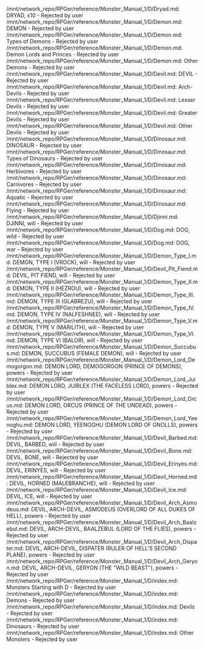 /mnt/network_repo/RPGer/reference/Monster_Manual_1/D/Dryad.md: DRYAD, x10 - Rejected by user
/mnt/network_repo/RPGer/reference/Monster_Manual_1/D/Demon.md: DEMON - Rejected by user
/mnt/network_repo/RPGer/reference/Monster_Manual_1/D/Demon.md: Types of Demons - Rejected by user
/mnt/network_repo/RPGer/reference/Monster_Manual_1/D/Demon.md: Demon Lords and Princes - Rejected by user
/mnt/network_repo/RPGer/reference/Monster_Manual_1/D/Demon.md: Other Demons - Rejected by user
/mnt/network_repo/RPGer/reference/Monster_Manual_1/D/Devil.md: DEVIL - Rejected by user
/mnt/network_repo/RPGer/reference/Monster_Manual_1/D/Devil.md: Arch-Devils - Rejected by user
/mnt/network_repo/RPGer/reference/Monster_Manual_1/D/Devil.md: Lesser Devils - Rejected by user
/mnt/network_repo/RPGer/reference/Monster_Manual_1/D/Devil.md: Greater Devils - Rejected by user
/mnt/network_repo/RPGer/reference/Monster_Manual_1/D/Devil.md: Other Devils - Rejected by user
/mnt/network_repo/RPGer/reference/Monster_Manual_1/D/Dinosaur.md: DINOSAUR - Rejected by user
/mnt/network_repo/RPGer/reference/Monster_Manual_1/D/Dinosaur.md: Types of Dinosaurs - Rejected by user
/mnt/network_repo/RPGer/reference/Monster_Manual_1/D/Dinosaur.md: Herbivores - Rejected by user
/mnt/network_repo/RPGer/reference/Monster_Manual_1/D/Dinosaur.md: Carnivores - Rejected by user
/mnt/network_repo/RPGer/reference/Monster_Manual_1/D/Dinosaur.md: Aquatic - Rejected by user
/mnt/network_repo/RPGer/reference/Monster_Manual_1/D/Dinosaur.md: Flying - Rejected by user
/mnt/network_repo/RPGer/reference/Monster_Manual_1/D/Djinni.md: DJINNI, will - Rejected by user
/mnt/network_repo/RPGer/reference/Monster_Manual_1/D/Dog.md: DOG, wild - Rejected by user
/mnt/network_repo/RPGer/reference/Monster_Manual_1/D/Dog.md: DOG, war - Rejected by user
/mnt/network_repo/RPGer/reference/Monster_Manual_1/D/Demon_Type_I.md: DEMON, TYPE I (VROCK), will - Rejected by user
/mnt/network_repo/RPGer/reference/Monster_Manual_1/D/Devil_Pit_Fiend.md: DEVIL, PIT FIEND, will - Rejected by user
/mnt/network_repo/RPGer/reference/Monster_Manual_1/D/Demon_Type_II.md: DEMON, TYPE II (HEZROU), will - Rejected by user
/mnt/network_repo/RPGer/reference/Monster_Manual_1/D/Demon_Type_III.md: DEMON, TYPE III (GLABREZU), will - Rejected by user
/mnt/network_repo/RPGer/reference/Monster_Manual_1/D/Demon_Type_IV.md: DEMON, TYPE IV (NALFESHNEE), will - Rejected by user
/mnt/network_repo/RPGer/reference/Monster_Manual_1/D/Demon_Type_V.md: DEMON, TYPE V (MARILITH), will - Rejected by user
/mnt/network_repo/RPGer/reference/Monster_Manual_1/D/Demon_Type_VI.md: DEMON, TYPE VI (BALOR), will - Rejected by user
/mnt/network_repo/RPGer/reference/Monster_Manual_1/D/Demon_Succubus.md: DEMON, SUCCUBUS (FEMALE DEMON), will - Rejected by user
/mnt/network_repo/RPGer/reference/Monster_Manual_1/D/Demon_Lord_Demogorgon.md: DEMON LORD, DEMOGORGON (PRINCE OF DEMONS), powers - Rejected by user
/mnt/network_repo/RPGer/reference/Monster_Manual_1/D/Demon_Lord_Juiblex.md: DEMON LORD, JUIBLEX (THE FACELESS LORD), powers - Rejected by user
/mnt/network_repo/RPGer/reference/Monster_Manual_1/D/Demon_Lord_Orcus.md: DEMON LORD, ORCUS (PRINCE OF THE UNDEAD), powers - Rejected by user
/mnt/network_repo/RPGer/reference/Monster_Manual_1/D/Demon_Lord_Yeenoghu.md: DEMON LORD, YEENOGHU (DEMON LORD OF GNOLLS), powers - Rejected by user
/mnt/network_repo/RPGer/reference/Monster_Manual_1/D/Devil_Barbed.md: DEVIL, BARBED, will - Rejected by user
/mnt/network_repo/RPGer/reference/Monster_Manual_1/D/Devil_Bone.md: DEVIL, BONE, will - Rejected by user
/mnt/network_repo/RPGer/reference/Monster_Manual_1/D/Devil_Erinyes.md: DEVIL, ERINYES, will - Rejected by user
/mnt/network_repo/RPGer/reference/Monster_Manual_1/D/Devil_Horned.md: DEVIL, HORNED (MALEBRANCHE), will - Rejected by user
/mnt/network_repo/RPGer/reference/Monster_Manual_1/D/Devil_Ice.md: DEVIL, ICE, will - Rejected by user
/mnt/network_repo/RPGer/reference/Monster_Manual_1/D/Devil_Arch_Asmodeus.md: DEVIL, ARCH-DEVIL, ASMODEUS (OVERLORD OF ALL DUKES OF HELL), powers - Rejected by user
/mnt/network_repo/RPGer/reference/Monster_Manual_1/D/Devil_Arch_Baalzebul.md: DEVIL, ARCH-DEVIL, BAALZEBUL (LORD OF THE FLIES), powers - Rejected by user
/mnt/network_repo/RPGer/reference/Monster_Manual_1/D/Devil_Arch_Dispater.md: DEVIL, ARCH-DEVIL, DISPATER (RULER OF HELL'S SECOND PLANE), powers - Rejected by user
/mnt/network_repo/RPGer/reference/Monster_Manual_1/D/Devil_Arch_Geryon.md: DEVIL, ARCH-DEVIL, GERYON (THE "WILD BEAST"), powers - Rejected by user
/mnt/network_repo/RPGer/reference/Monster_Manual_1/D/index.md: Monsters Starting with D - Rejected by user
/mnt/network_repo/RPGer/reference/Monster_Manual_1/D/index.md: Demons - Rejected by user
/mnt/network_repo/RPGer/reference/Monster_Manual_1/D/index.md: Devils - Rejected by user
/mnt/network_repo/RPGer/reference/Monster_Manual_1/D/index.md: Dinosaurs - Rejected by user
/mnt/network_repo/RPGer/reference/Monster_Manual_1/D/index.md: Other Monsters - Rejected by user
